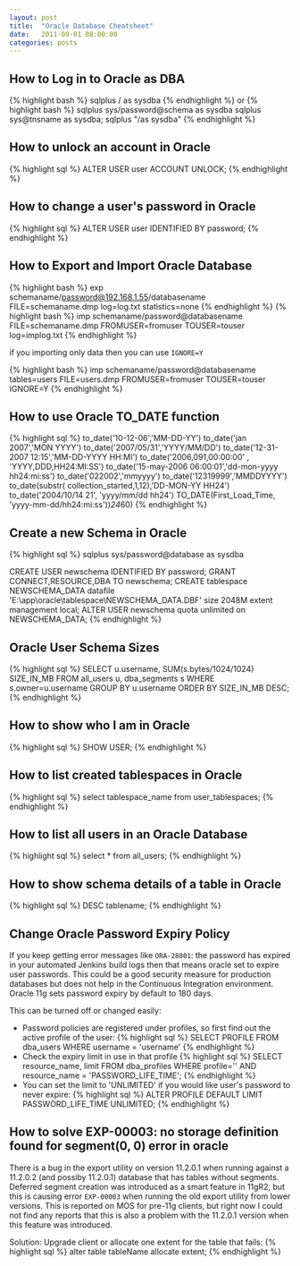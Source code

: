 ```yaml
---
layout: post
title:  "Oracle Database Cheatsheet"
date:   2011-09-01 08:00:00
categories: posts
---
```


How to Log in to Oracle as DBA
------------------------------
{% highlight bash %}
sqlplus / as sysdba
{% endhighlight %}
or 
{% highlight bash %}
sqlplus sys/password@schema as sysdba
sqlplus sys@tnsname as sysdba;
sqlplus "/as sysdba"
{% endhighlight %}

How to unlock an account in Oracle
----------------------------------
{% highlight sql %}
ALTER USER user ACCOUNT UNLOCK;
{% endhighlight %}

How to change a user's password in Oracle
-----------------------------------------
{% highlight sql %}
ALTER USER user IDENTIFIED BY password;
{% endhighlight %}

How to Export and Import Oracle Database
----------------------------------------
{% highlight bash %}
exp schemaname/password@192.168.1.55/databasename FILE=schemaname.dmp log=log.txt statistics=none
{% endhighlight %}
{% highlight bash %}
imp schemaname/password@databasename FILE=schemaname.dmp FROMUSER=fromuser TOUSER=touser log=implog.txt
{% endhighlight %}

if you importing only data then you can use `IGNORE=Y`

{% highlight bash %}
imp schemaname/password@databasename 
    tables=users 
    FILE=users.dmp 
    FROMUSER=fromuser TOUSER=touser 
    IGNORE=Y
{% endhighlight %}

How to use Oracle TO_DATE function
----------------------------------
{% highlight sql %}
to_date('10-12-06','MM-DD-YY')
to_date('jan 2007','MON YYYY')
to_date('2007/05/31','YYYY/MM/DD')
to_date('12-31-2007 12:15','MM-DD-YYYY HH:MI')
to_date('2006,091,00:00:00' , 'YYYY,DDD,HH24:MI:SS')
to_date('15-may-2006 06:00:01','dd-mon-yyyy hh24:mi:ss')
to_date('022002','mmyyyy')
to_date('12319999','MMDDYYYY')
to_date(substr( collection_started,1,12),'DD-MON-YY HH24')
to_date('2004/10/14 21', 'yyyy/mm/dd hh24')
TO_DATE(First_Load_Time, 'yyyy-mm-dd/hh24:mi:ss'))*24*60)
{% endhighlight %}

Create a new Schema in Oracle
-----------------------------
{% highlight sql %}
sqlplus sys/password@database as sysdba

CREATE USER newschema IDENTIFIED BY password;
GRANT CONNECT,RESOURCE,DBA TO newschema;
CREATE tablespace NEWSCHEMA_DATA datafile 'E:\app\oracle\tablespace\NEWSCHEMA_DATA.DBF' size 2048M extent management local;
ALTER USER newschema quota unlimited on NEWSCHEMA_DATA;
{% endhighlight %}


Oracle User Schema Sizes
------------------------
{% highlight sql %}
SELECT u.username, SUM(s.bytes/1024/1024) SIZE_IN_MB FROM all_users u, dba_segments s WHERE s.owner=u.username GROUP BY u.username ORDER BY SIZE_IN_MB DESC;
{% endhighlight %}

How to show who I am in Oracle
------------------------------
{% highlight sql %}
SHOW USER;
{% endhighlight %}


How to list created tablespaces in Oracle
-----------------------------------------
{% highlight sql %}
select tablespace_name from user_tablespaces;
{% endhighlight %}

How to list all users in an Oracle Database
-------------------------------------------
{% highlight sql %}
select * from all_users;
{% endhighlight %}


How to show schema details of a table in Oracle
-----------------------------------------------
{% highlight sql %}
DESC tablename;
{% endhighlight %}


Change Oracle Password Expiry Policy
------------------------------------
If you keep getting error messages like `ORA-28001`: the password has expired in your automated Jenkins build logs then that means oracle set to expire user passwords. 
This could be a good security measure for production databases but does not help in the Continuous Integration environment. Oracle 11g sets password expiry by default to 180 days.

This can be turned off or changed easily:

+ Password policies are registered under profiles, so first find out the active profile of the user:
{% highlight sql %}
    SELECT PROFILE FROM dba_users WHERE username = 'username'
{% endhighlight %}
+ Check the expiry limit in use in that profile
{% highlight sql %}
    SELECT resource_name, limit FROM dba_profiles WHERE profile='<profile>' AND resource_name = 'PASSWORD_LIFE_TIME';
{% endhighlight %}
+ You can set the limit to 'UNLIMITED' if you would like user's password to never expire:
{% highlight sql %}
    ALTER PROFILE DEFAULT LIMIT PASSWORD_LIFE_TIME UNLIMITED;
{% endhighlight %}

How to solve EXP-00003: no storage definition found for segment(0, 0) error in oracle
-------------------------------------------------------------------------------------
There is a bug in the export utility on version 11.2.0.1 when running against a 11.2.0.2 (and possiby 11.2.0.1) 
database that has tables without segments. Deferred segment creation was introduced as a smart feature in 11gR2, 
but this is causing error `EXP-00003` when running the old export utility from lower versions. This is reported on 
MOS for pre-11g clients, but right now I could not find any reports that this is also a problem with the 11.2.0.1 
version when this feature was introduced.

Solution: Upgrade client or allocate one extent for the table that fails:
{% highlight sql %}
alter table tableName allocate extent;
{% endhighlight %}
